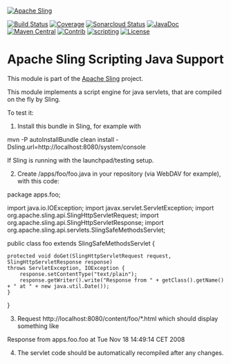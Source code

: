 [![Apache Sling](https://sling.apache.org/res/logos/sling.png)](https://sling.apache.org)

&#32;[![Build Status](https://ci-builds.apache.org/job/Sling/job/modules/job/sling-org-apache-sling-scripting-java/job/master/badge/icon)](https://ci-builds.apache.org/job/Sling/job/modules/job/sling-org-apache-sling-scripting-java/job/master/)&#32;[![Coverage](https://sonarcloud.io/api/project_badges/measure?project=apache_sling-org-apache-sling-scripting-java&metric=coverage)](https://sonarcloud.io/dashboard?id=apache_sling-org-apache-sling-scripting-java)&#32;[![Sonarcloud Status](https://sonarcloud.io/api/project_badges/measure?project=apache_sling-org-apache-sling-scripting-java&metric=alert_status)](https://sonarcloud.io/dashboard?id=apache_sling-org-apache-sling-scripting-java)&#32;[![JavaDoc](https://www.javadoc.io/badge/org.apache.sling/org.apache.sling.scripting.java.svg)](https://www.javadoc.io/doc/org.apache.sling/org-apache-sling-scripting-java)&#32;[![Maven Central](https://maven-badges.herokuapp.com/maven-central/org.apache.sling/org.apache.sling.scripting.java/badge.svg)](https://search.maven.org/#search%7Cga%7C1%7Cg%3A%22org.apache.sling%22%20a%3A%22org.apache.sling.scripting.java%22)&#32;[![Contrib](https://sling.apache.org/badges/status-contrib.svg)](https://github.com/apache/sling-aggregator/blob/master/docs/status/contrib.md)&#32;[![scripting](https://sling.apache.org/badges/group-scripting.svg)](https://github.com/apache/sling-aggregator/blob/master/docs/group/scripting.md) [![License](https://img.shields.io/badge/License-Apache%202.0-blue.svg)](https://www.apache.org/licenses/LICENSE-2.0)

# Apache Sling Scripting Java Support

This module is part of the [Apache Sling](https://sling.apache.org) project.

This module implements a script engine for java servlets, that are compiled
on the fly by Sling.

To test it:

1. Install this bundle in Sling, for example with

  mvn -P autoInstallBundle clean install -Dsling.url=http://localhost:8080/system/console
  
If Sling is running with the launchpad/testing setup.

2. Create /apps/foo/foo.java in your repository (via WebDAV for example), with this code:

package apps.foo;

import java.io.IOException;
import javax.servlet.ServletException;
import org.apache.sling.api.SlingHttpServletRequest;
import org.apache.sling.api.SlingHttpServletResponse;
import org.apache.sling.api.servlets.SlingSafeMethodsServlet;

public class foo extends SlingSafeMethodsServlet {
    
    protected void doGet(SlingHttpServletRequest request, SlingHttpServletResponse response) 
    throws ServletException, IOException {
        response.setContentType("text/plain");
        response.getWriter().write("Response from " + getClass().getName() + " at " + new java.util.Date());
    }
}   

3. Request http://localhost:8080/content/foo/*.html which should display something like

  Response from apps.foo.foo at Tue Nov 18 14:49:14 CET 2008
  
4. The servlet code should be automatically recompiled after any changes.
  
